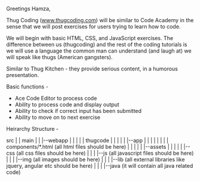 Greetings Hamza,

Thug Coding (www.thugcoding.com) will be similar to Code Academy in the sense that we will post exercises for users trying to learn how to code. 

We will begin with basic HTML, CSS, and JavaScript exercises. The difference between us (thugcoding) and the rest of the coding tutorials is we will use a language the common man can understand (and laugh at) we will speak like thugs (American gangsters). 

Similar to Thug Kitchen - they provide serious content, in a humorous presentation. 

Basic functions - 

- Ace Code Editor to process code
- Ability to process code and display output
- Ability to check if correct input has been submitted
- Ability to move on to next exercise

Heirarchy Structure - 

src
 |
 |
 main
   |
   |
   |--webapp
   | |
   | |
   | thugcode
   |    |
   |    |
   |    |--app
   |    |   |
   |    |   |
   |    |   components/*.html (all html files should be here)
   |    |
   |    |
   |    |--assets
   |        |
   |        |
   |        |--css (all css files should be here)
   |        |
   |        |--js (all javascript files should be here)
   |        |
   |        |--img (all images should be here)
   |        |
   |        |--lib (all external libraries like jquery, angular etc should be here)
   |
   |
   |
   |--java (it will contain all java related code)